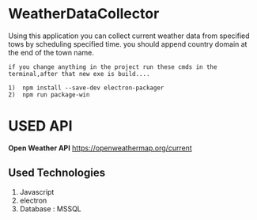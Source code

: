 
# WeatherDataCollector

   Using this application you can collect current weather data from specified tows by scheduling specified time.
   you should append country domain at the end of the town name.

    if you change anything in the project run these cmds in the terminal,after that new exe is build....
	
    1)  npm install --save-dev electron-packager
    2)  npm run package-win


# USED API
  __Open Weather API__
  https://openweathermap.org/current

## Used Technologies
   1) Javascript
   2) electron
   3) Database : MSSQL
